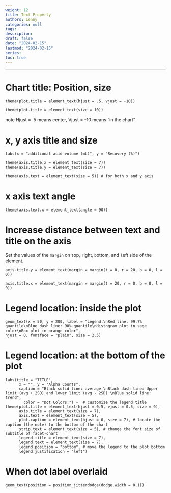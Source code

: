 ```yaml
---
weight: 12
title: Text Property
authors: Lenny
categories: null
tags: 
description: 
draft: false
date: "2024-02-15"
lastmod: "2024-02-15"
series:
toc: true
---
```



<!--more-->
---

# Chart title: Position, size

```
theme(plot.title = element_text(hjust = .5, vjust = -10))

theme(plot.title = element_text(size = 10))
```
note <label for="note" class="margin-toggle sidenote-number"></label><span class="sidenote">Hjust = .5 means center, Vjust = -10 means “in the chart” </span>


# x, y axis title and size

```
labs(x = "additional acid volume (mL)", y = "Recovery (%)")

theme(axis.title.x = element_text(size = 7))
theme(axis.title.y = element_text(size = 7))

theme(axis.text = element_text(size = 5)) # for both x and y axis
```


# x axis text angle

```
theme(axis.text.x = element_text(angle = 90))

```

# Increase distance between text and title on the axis
 
Set the values of the `margin` on `t`op, `r`ight, `b`ottom, and `l`eft side of the element.
 
```
axis.title.y = element_text(margin = margin(t = 0, r = 20, b = 0, l = 0))
 
axis.title.x = element_text(margin = margin(t = 20, r = 0, b = 0, l = 0))
```




# Legend location: inside the plot
```
geom_text(x = 50, y = 200, label = "Legend:\nRed line: 99.7% quantile\nBlue dash line: 90% quantile\nHistogram plot in sage color\nBox plot in orange color", 
hjust = 0, fontface = "plain", size = 2.5)
```


# Legend location: at the bottom of the plot
```
labs(title = "TITLE", 
      x = "", y = "Alpha Counts", 
      caption = "Black solid line: average \nBlack dash line: Upper limit (avg + 2SD) and lower limit (avg - 2SD) \nBlue solid line: trend",
        color = "Dot Colors:") +  # customize the legend title
theme(plot.title = element_text(hjust = 0.5, vjust = 0.5, size = 9),
      axis.title = element_text(size = 7),
      axis.text = element_text(size = 5),
      plot.caption = element_text(hjust = 0, size = 7), # locate the caption (the note) to the bottom of the chart
      strip.text = element_text(size = 5), # change the font size of subtitle of facet-chart
      legend.title = element_text(size = 7),
      legend.text = element_text(size = 7),
      legend.position = "bottom", # move the legend to the plot bottom
      legend.justification = "left")

```



# When dot label overlaid

```
geom_text(position = position_jitterdodge(dodge.width = 0.1))
```

